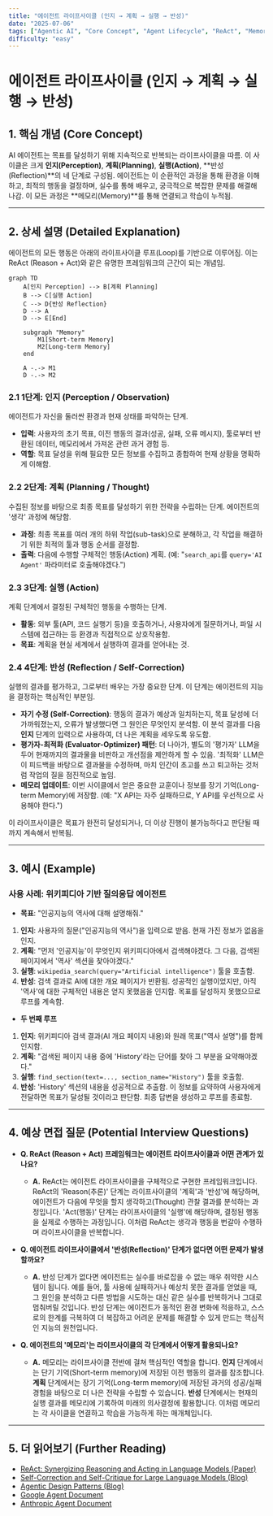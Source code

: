 ```yaml
---
title: "에이전트 라이프사이클 (인지 → 계획 → 실행 → 반성)"
date: "2025-07-06"
tags: ["Agentic AI", "Core Concept", "Agent Lifecycle", "ReAct", "Memory"]
difficulty: "easy"
---
```


# 에이전트 라이프사이클 (인지 → 계획 → 실행 → 반성)

## 1. 핵심 개념 (Core Concept)

AI 에이전트는 목표를 달성하기 위해 지속적으로 반복되는 라이프사이클을 따름. 이 사이클은 크게 **인지(Perception)**, **계획(Planning)**, **실행(Action)**, **반성(Reflection)**의 네 단계로 구성됨. 에이전트는 이 순환적인 과정을 통해 환경을 이해하고, 최적의 행동을 결정하며, 실수를 통해 배우고, 궁극적으로 복잡한 문제를 해결해 나감. 이 모든 과정은 **메모리(Memory)**를 통해 연결되고 학습이 누적됨.

---

## 2. 상세 설명 (Detailed Explanation)

에이전트의 모든 행동은 아래의 라이프사이클 루프(Loop)를 기반으로 이루어짐. 이는 ReAct (Reason + Act)와 같은 유명한 프레임워크의 근간이 되는 개념임.

```mermaid
graph TD
    A[인지 Perception] --> B[계획 Planning]
    B --> C[실행 Action]
    C --> D{반성 Reflection}
    D --> A
    D --> E[End]

    subgraph "Memory"
        M1[Short-term Memory]
        M2[Long-term Memory]
    end

    A -.-> M1
    D -.-> M2
```

### 2.1 1단계: 인지 (Perception / Observation)

에이전트가 자신을 둘러싼 환경과 현재 상태를 파악하는 단계.
*   **입력**: 사용자의 초기 목표, 이전 행동의 결과(성공, 실패, 오류 메시지), 툴로부터 반환된 데이터, 메모리에서 가져온 관련 과거 경험 등.
*   **역할**: 목표 달성을 위해 필요한 모든 정보를 수집하고 종합하여 현재 상황을 명확하게 이해함.

### 2.2 2단계: 계획 (Planning / Thought)

수집된 정보를 바탕으로 최종 목표를 달성하기 위한 전략을 수립하는 단계. 에이전트의 '생각' 과정에 해당함.
*   **과정**: 최종 목표를 여러 개의 하위 작업(sub-task)으로 분해하고, 각 작업을 해결하기 위한 최적의 툴과 행동 순서를 결정함.
*   **출력**: 다음에 수행할 구체적인 행동(Action) 계획. (예: "`search_api`를 `query='AI Agent'` 파라미터로 호출해야겠다.")

### 2.3 3단계: 실행 (Action)

계획 단계에서 결정된 구체적인 행동을 수행하는 단계.
*   **활동**: 외부 툴(API, 코드 실행기 등)을 호출하거나, 사용자에게 질문하거나, 파일 시스템에 접근하는 등 환경과 직접적으로 상호작용함.
*   **목표**: 계획을 현실 세계에서 실행하여 결과를 얻어내는 것.

### 2.4 4단계: 반성 (Reflection / Self-Correction)

실행의 결과를 평가하고, 그로부터 배우는 가장 중요한 단계. 이 단계는 에이전트의 지능을 결정하는 핵심적인 부분임.
*   **자기 수정 (Self-Correction)**: 행동의 결과가 예상과 일치하는지, 목표 달성에 더 가까워졌는지, 오류가 발생했다면 그 원인은 무엇인지 분석함. 이 분석 결과를 다음 **인지** 단계의 입력으로 사용하여, 더 나은 계획을 세우도록 유도함.
*   **평가자-최적화 (Evaluator-Optimizer) 패턴**: 더 나아가, 별도의 '평가자' LLM을 두어 현재까지의 결과물을 비판하고 개선점을 제안하게 할 수 있음. '최적화' LLM은 이 피드백을 바탕으로 결과물을 수정하며, 마치 인간이 초고를 쓰고 퇴고하는 것처럼 작업의 질을 점진적으로 높임.
*   **메모리 업데이트**: 이번 사이클에서 얻은 중요한 교훈이나 정보를 장기 기억(Long-term Memory)에 저장함. (예: "X API는 자주 실패하므로, Y API를 우선적으로 사용해야 한다.")

이 라이프사이클은 목표가 완전히 달성되거나, 더 이상 진행이 불가능하다고 판단될 때까지 계속해서 반복됨.

---

## 3. 예시 (Example)

### 사용 사례: 위키피디아 기반 질의응답 에이전트

*   **목표**: "인공지능의 역사에 대해 설명해줘."

1.  **인지**: 사용자의 질문("인공지능의 역사")을 입력으로 받음. 현재 가진 정보가 없음을 인지.
2.  **계획**: "먼저 '인공지능'이 무엇인지 위키피디아에서 검색해야겠다. 그 다음, 검색된 페이지에서 '역사' 섹션을 찾아야겠다."
3.  **실행**: `wikipedia_search(query="Artificial intelligence")` 툴을 호출함.
4.  **반성**: 검색 결과로 AI에 대한 개요 페이지가 반환됨. 성공적인 실행이었지만, 아직 '역사'에 대한 구체적인 내용은 얻지 못했음을 인지함. 목표를 달성하지 못했으므로 루프를 계속함.

*   **두 번째 루프**

1.  **인지**: 위키피디아 검색 결과(AI 개요 페이지 내용)와 원래 목표("역사 설명")를 함께 인지함.
2.  **계획**: "검색된 페이지 내용 중에 'History'라는 단어를 찾아 그 부분을 요약해야겠다."
3.  **실행**: `find_section(text=..., section_name="History")` 툴을 호출함.
4.  **반성**: 'History' 섹션의 내용을 성공적으로 추출함. 이 정보를 요약하여 사용자에게 전달하면 목표가 달성될 것이라고 판단함. 최종 답변을 생성하고 루프를 종료함.

---

## 4. 예상 면접 질문 (Potential Interview Questions)

*   **Q. ReAct (Reason + Act) 프레임워크는 에이전트 라이프사이클과 어떤 관계가 있나요?**
    *   **A.** ReAct는 에이전트 라이프사이클을 구체적으로 구현한 프레임워크입니다. ReAct의 'Reason(추론)' 단계는 라이프사이클의 '계획'과 '반성'에 해당하며, 에이전트가 다음에 무엇을 할지 생각하고(Thought) 관찰 결과를 분석하는 과정입니다. 'Act(행동)' 단계는 라이프사이클의 '실행'에 해당하며, 결정된 행동을 실제로 수행하는 과정입니다. 이처럼 ReAct는 생각과 행동을 번갈아 수행하며 라이프사이클을 반복합니다.

*   **Q. 에이전트 라이프사이클에서 '반성(Reflection)' 단계가 없다면 어떤 문제가 발생할까요?**
    *   **A.** 반성 단계가 없다면 에이전트는 실수를 바로잡을 수 없는 매우 취약한 시스템이 됩니다. 예를 들어, 툴 사용에 실패하거나 예상치 못한 결과를 얻었을 때, 그 원인을 분석하고 다른 방법을 시도하는 대신 같은 실수를 반복하거나 그대로 멈춰버릴 것입니다. 반성 단계는 에이전트가 동적인 환경 변화에 적응하고, 스스로의 한계를 극복하여 더 복잡하고 어려운 문제를 해결할 수 있게 만드는 핵심적인 지능의 원천입니다.

*   **Q. 에이전트의 '메모리'는 라이프사이클의 각 단계에서 어떻게 활용되나요?**
    *   **A.** 메모리는 라이프사이클 전반에 걸쳐 핵심적인 역할을 합니다. **인지** 단계에서는 단기 기억(Short-term memory)에 저장된 이전 행동의 결과를 참조합니다. **계획** 단계에서는 장기 기억(Long-term memory)에 저장된 과거의 성공/실패 경험을 바탕으로 더 나은 전략을 수립할 수 있습니다. **반성** 단계에서는 현재의 실행 결과를 메모리에 기록하여 미래의 의사결정에 활용합니다. 이처럼 메모리는 각 사이클을 연결하고 학습을 가능하게 하는 매개체입니다.

---

## 5. 더 읽어보기 (Further Reading)

*   [ReAct: Synergizing Reasoning and Acting in Language Models (Paper)](https://arxiv.org/abs/2210.03629)
*   [Self-Correction and Self-Critique for Large Language Models (Blog)](https://txt.cohere.com/self-correction-and-self-critique-for-llms/)
*   [Agentic Design Patterns (Blog)](https://www.intercom.com/blog/videos/agentic-design-patterns/)
*   [Google Agent Document](https://www.kaggle.com/whitepaper-agent-companion)
*   [Anthropic Agent Document](https://www.anthropic.com/engineering/building-effective-agents)